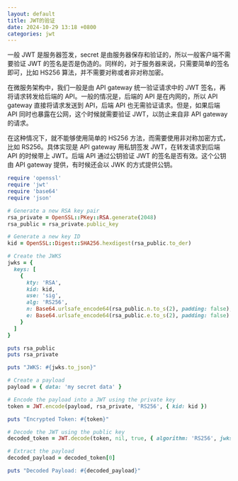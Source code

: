 ```yaml
---
layout: default
title: JWT的验证
date: 2024-10-29 13:18 +0800
categories: jwt
---
```


一般 JWT 是服务器签发，secret 是由服务器保存和验证的，所以一般客户端不需要验证 JWT 的签名是否是伪造的。同样的，对于服务器来说，只需要简单的签名即可，比如 HS256 算法，并不需要对称或者非对称加密。

在微服务架构中，我们一般是由 API gateway 统一验证请求中的 JWT 签名，再将请求转发给后端的 API。一般的情况是，后端的 API 是在内网的，所以 API gateway 直接将请求发送到 API，后端 API 也无需验证请求。但是，如果后端 API 同时也暴露在公网，这个时候就需要验证 JWT，以防止来自非 API gateway 的请求。

在这种情况下，就不能够使用简单的 HS256 方法，而需要使用非对称加密方式，比如 RS256。具体实现是 API gateway 用私钥签发 JWT，在转发请求到后端 API 的时候带上 JWT。后端 API 通过公钥验证 JWT 的签名是否有效。这个公钥由 API gateway 提供，有时候还会以 JWK 的方式提供公钥。

```ruby
require 'openssl'
require 'jwt'
require 'base64'
require 'json'

# Generate a new RSA key pair
rsa_private = OpenSSL::PKey::RSA.generate(2048)
rsa_public = rsa_private.public_key

# Generate a new key ID
kid = OpenSSL::Digest::SHA256.hexdigest(rsa_public.to_der)

# Create the JWKS
jwks = {
  keys: [
    {
      kty: 'RSA',
      kid: kid,
      use: 'sig',
      alg: 'RS256',
      n: Base64.urlsafe_encode64(rsa_public.n.to_s(2), padding: false),
      e: Base64.urlsafe_encode64(rsa_public.e.to_s(2), padding: false)
    }
  ]
}

puts rsa_public
puts rsa_private

puts "JWKS: #{jwks.to_json}"

# Create a payload
payload = { data: 'my secret data' }

# Encode the payload into a JWT using the private key
token = JWT.encode(payload, rsa_private, 'RS256', { kid: kid })

puts "Encrypted Token: #{token}"

# Decode the JWT using the public key
decoded_token = JWT.decode(token, nil, true, { algorithm: 'RS256', jwks: jwks})

# Extract the payload
decoded_payload = decoded_token[0]

puts "Decoded Payload: #{decoded_payload}"
```
